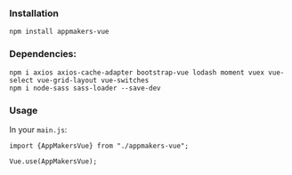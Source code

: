 ### Installation

    npm install appmakers-vue

### Dependencies:

    npm i axios axios-cache-adapter bootstrap-vue lodash moment vuex vue-select vue-grid-layout vue-switches
    npm i node-sass sass-loader --save-dev

### Usage

In your `main.js`:

    import {AppMakersVue} from "./appmakers-vue";
    
    Vue.use(AppMakersVue);

